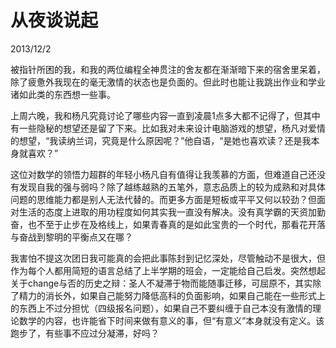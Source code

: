 # 从夜谈说起
2013/12/2

被指针所困的我，和我的两位编程全神贯注的舍友都在渐渐暗下来的宿舍里呆着，除了疲惫外我现在的毫无激情的状态也是负面的。但此时也能让我跳出作业和学业诸如此类的东西想一些事。

上周六晚，我和杨凡究竟讨论了哪些内容一直到凌晨1点多大都不记得了，但其中有一些隐秘的想望还是留了下来。比如我对未来设计电脑游戏的想望，杨凡对爱情的想望，“我读纳兰词，究竟是什么原因呢？”他自语，“是她也喜欢读？还是我本身就喜欢？”

这位对数学的领悟力超群的年轻小杨凡自有值得让我羡慕的方面，但难道自己还没有发现自我的强与弱吗？除了越练越熟的五笔外，意志品质上的较为成熟和对具体问题的思维能力都是别人无法代替的。而更多方面是短板或平平又何以较劲？但面对生活的态度上进取的用功程度如何其实我一直没有解决。没有真学霸的天资加勤奋，也不至于止步在及格线上，如果青春真的是如此宝贵的一个时代，那看花开落与奋战到黎明的平衡点又在哪？

我害怕不提这次团日我可能真的会把此事陈封到记忆深处，尽管触动不是很大，但作为每个人都用简短的语言总结了上半学期的班会，一定能给自己启发。突然想起关于change与否的历史之辩：圣人不凝滞于物而能随事迁移，可屈原不，其实除了精力的消长外，如果自己能努力降低高科的负面影响，如果自己能在一些形式上的东西上不过分担忧（四级报名问题），如果自己不要纠缠于自己本没有激情的理论数学的内容，也许能省下时间来做有意义的事，但“有意义”本身就没有定义。该跑步了，有些事不应过分凝滞，好吗？
